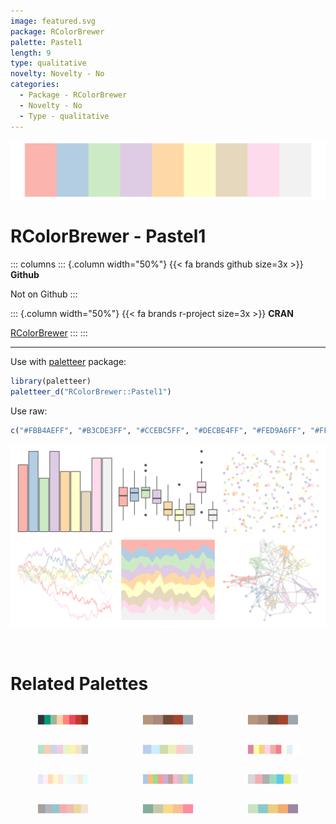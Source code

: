 ```yaml
---
image: featured.svg
package: RColorBrewer
palette: Pastel1
length: 9
type: qualitative
novelty: Novelty - No
categories:
  - Package - RColorBrewer
  - Novelty - No
  - Type - qualitative
---
```


![](featured.svg)

# RColorBrewer - Pastel1 

::: columns
::: {.column width="50%"}
{{< fa brands github size=3x >}}
**Github**

Not on Github
:::

::: {.column width="50%"}
{{< fa brands r-project size=3x >}}
**CRAN**

[RColorBrewer](https://CRAN.R-project.org/package=RColorBrewer)
:::
:::

<hr> 

Use with [paletteer](https://emilhvitfeldt.github.io/paletteer/) package:

```r
library(paletteer)
paletteer_d("RColorBrewer::Pastel1")
```

Use raw:

```r
c("#FBB4AEFF", "#B3CDE3FF", "#CCEBC5FF", "#DECBE4FF", "#FED9A6FF", "#FFFFCCFF", "#E5D8BDFF", "#FDDAECFF", "#F2F2F2FF")
``` 

![](examples.png) 

<br>

# Related Palettes

<div class="list" style="display: grid; grid-template-columns: auto auto auto;"> <figure class="figure">
<a href="../../awtools/a_palette/"> <img src="../../awtools/a_palette/featured.svg" style="width: 100%;" class="figure-img"></a>
</figure> <figure class="figure">
<a href="../../ButterflyColors/hamadryas_feronia/"> <img src="../../ButterflyColors/hamadryas_feronia/featured.svg" style="width: 100%;" class="figure-img"></a>
</figure> <figure class="figure">
<a href="../../ButterflyColors/hamadryas_feronia/"> <img src="../../ButterflyColors/hamadryas_feronia/featured.svg" style="width: 100%;" class="figure-img"></a>
</figure> <figure class="figure">
<a href="../../RColorBrewer/Pastel2/"> <img src="../../RColorBrewer/Pastel2/featured.svg" style="width: 100%;" class="figure-img"></a>
</figure> <figure class="figure">
<a href="../../khroma/pale/"> <img src="../../khroma/pale/featured.svg" style="width: 100%;" class="figure-img"></a>
</figure> <figure class="figure">
<a href="../../tvthemes/MegaPearl/"> <img src="../../tvthemes/MegaPearl/featured.svg" style="width: 100%;" class="figure-img"></a>
</figure> <figure class="figure">
<a href="../../miscpalettes/light/"> <img src="../../miscpalettes/light/featured.svg" style="width: 100%;" class="figure-img"></a>
</figure> <figure class="figure">
<a href="../../ggthemes/Classic_10_Light/"> <img src="../../ggthemes/Classic_10_Light/featured.svg" style="width: 100%;" class="figure-img"></a>
</figure> <figure class="figure">
<a href="../../yarrr/ipod/"> <img src="../../yarrr/ipod/featured.svg" style="width: 100%;" class="figure-img"></a>
</figure> <figure class="figure">
<a href="../../ghibli/PonyoLight/"> <img src="../../ghibli/PonyoLight/featured.svg" style="width: 100%;" class="figure-img"></a>
</figure> <figure class="figure">
<a href="../../ltc/paloma/"> <img src="../../ltc/paloma/featured.svg" style="width: 100%;" class="figure-img"></a>
</figure> <figure class="figure">
<a href="../../ltc/olga/"> <img src="../../ltc/olga/featured.svg" style="width: 100%;" class="figure-img"></a>
</figure> 
</div>
